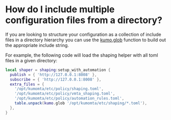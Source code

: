 # How do I include multiple configuration files from a directory?

If you are looking to structure your configuration as a collection of include files in a directory hierarchy you can use the [kumo.glob](../reference/kumo/glob.md) function to build out the appropriate include string.

For example, the following code will load the shaping helper with all toml files in a given directory:

```lua
local shaper = shaping:setup_with_automation {
  publish = { 'http://127.0.0.1:8008' },
  subscribe = { 'http://127.0.0.1:8008' },
  extra_files = {
    '/opt/kumomta/etc/policy/shaping.toml',
    '/opt/kumomta/etc/policy/vmta_shaping.toml',
    '/opt/kumomta/etc/policy/automation_rules.toml',
    table.unpack(kumo.glob '/opt/kumomta/etc/shaping/*.toml'),
  },
}
```
